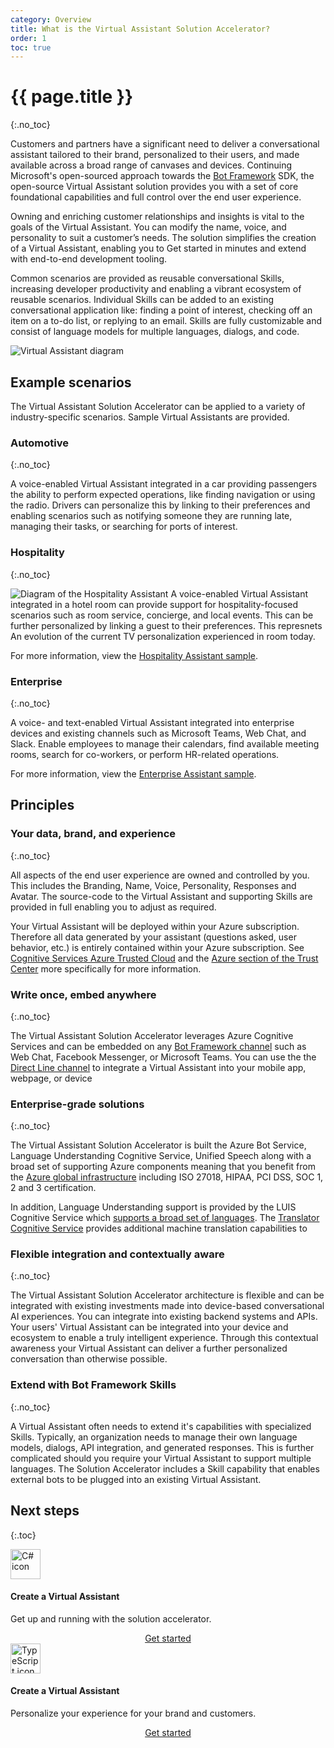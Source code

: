 ```yaml
---
category: Overview
title: What is the Virtual Assistant Solution Accelerator?
order: 1
toc: true
---
```


# {{ page.title }}
{:.no_toc}

Customers and partners have a significant need to deliver a conversational assistant tailored to their brand, personalized to their users, and made available across a broad range of canvases and devices. Continuing Microsoft's open-sourced approach towards the [Bot Framework](http://aka.ms/botframework) SDK, the open-source Virtual Assistant solution provides you with a set of core foundational capabilities and full control over the end user experience.

Owning and enriching customer relationships and insights is vital to the goals of the Virtual Assistant. You can modify the name, voice, and personality to suit a customer’s needs. The solution simplifies the creation of a Virtual Assistant, enabling you to Get started in minutes and extend with end-to-end development tooling.

Common scenarios are provided as reusable conversational Skills, increasing developer productivity and enabling a vibrant ecosystem of reusable scenarios. Individual Skills can be added to an existing conversational application like: finding a point of interest, checking off an item on a to-do list, or replying to an email. Skills are fully customizable and consist of language models for multiple languages, dialogs, and code.

![Virtual Assistant diagram]({{site.baseurl}}/assets/images/virtualassistant-diagram.jpg)

## Example scenarios

The Virtual Assistant Solution Accelerator can be applied to a variety of industry-specific scenarios. Sample Virtual Assistants are provided.

### Automotive
{:.no_toc}

A voice-enabled Virtual Assistant integrated in a car providing passengers the ability to perform expected operations, like finding navigation or using the radio.  Drivers can personalize this by linking to their preferences and enabling scenarios such as notifying someone they are running late, managing their tasks, or searching for ports of interest.

### Hospitality
{:.no_toc}

![Diagram of the Hospitality Assistant]({{site.baseurl}}/assets/images/hospitalitysample-diagram.png)
A voice-enabled Virtual Assistant integrated in a hotel room can provide support for hospitality-focused scenarios such as room service, concierge, and local events. This can be further personalized by linking a guest to their preferences. This represnets An evolution of the current TV personalization experienced in room today.

For more information, view the [Hospitality Assistant sample]({{site.baseurl}}/virtual-assistant/samples/hospitalityassistant.md).

### Enterprise
{:.no_toc}

A voice- and text-enabled Virtual Assistant integrated into enterprise devices and existing channels such as Microsoft Teams, Web Chat, and Slack. Enable employees to manage their calendars, find available meeting rooms, search for co-workers, or perform HR-related operations.

For more information, view the [Enterprise Assistant sample]({{site.baseurl}}/virtual-assistant/samples/enterprisenotifications.md).

## Principles

### Your data, brand, and experience
{:.no_toc}

All aspects of the end user experience are owned and controlled by you. This includes the Branding, Name, Voice, Personality, Responses and Avatar. The source-code to the Virtual Assistant and supporting Skills are provided in full enabling you to adjust as required.

Your Virtual Assistant will be deployed within your Azure subscription. Therefore all data generated by your assistant (questions asked, user behavior, etc.) is entirely contained within your Azure subscription. See [Cognitive Services Azure Trusted Cloud](https://www.microsoft.com/en-us/trustcenter/cloudservices/cognitiveservices) and the [Azure section of the Trust Center](https://www.microsoft.com/en-us/TrustCenter/CloudServices/Azure) more specifically for more information.

### Write once, embed anywhere
{:.no_toc}

The Virtual Assistant Solution Accelerator leverages Azure Cognitive Services and can be embedded on any [Bot Framework channel](https://docs.microsoft.com/en-us/azure/bot-service/bot-service-manage-channels?view=azure-bot-service-4.0) such as Web Chat, Facebook Messenger, or Microsoft Teams. You can use the the [Direct Line channel](https://docs.microsoft.com/en-us/azure/bot-service/bot-service-channel-directline?view=azure-bot-service-4.0) to integrate a Virtual Assistant into your mobile app, webpage, or device

### Enterprise-grade solutions
{:.no_toc}

The Virtual Assistant Solution Accelerator is built the Azure Bot Service, Language Understanding Cognitive Service, Unified Speech along with a broad set of supporting Azure components meaning that you benefit from the [Azure global infrastructure](https://azure.microsoft.com/en-gb/global-infrastructure/) including ISO 27018, HIPAA, PCI DSS, SOC 1, 2 and 3 certification.

In addition, Language Understanding support is provided by the LUIS Cognitive Service which [supports a broad set of languages](https://docs.microsoft.com/en-us/azure/cognitive-services/luis/luis-supported-languages). The [Translator Cognitive Service](https://azure.microsoft.com/en-us/services/cognitive-services/translator-text-api/) provides additional machine translation capabilities to

### Flexible integration and contextually aware
{:.no_toc}

The Virtual Assistant Solution Accelerator architecture is flexible and can be integrated with existing investments made into device-based conversational AI experiences. You can integrate into existing backend systems and APIs. Your users' Virtual Assistant can be integrated into your device and ecosystem to enable a truly intelligent experience. Through this contextual awareness your Virtual Assistant can deliver a further personalized conversation than otherwise possible.

### Extend with Bot Framework Skills
{:.no_toc}

A Virtual Assistant often needs to extend it's capabilities with specialized Skills. Typically, an organization needs to manage their own language models, dialogs, API integration, and generated responses.
This is further complicated should you require your Virtual Assistant to support multiple languages. The Solution Accelerator includes a Skill capability that enables external bots to be plugged into an existing Virtual Assistant.

## Next steps
{:.toc}

<div class="card-deck">
    <div class="card">
        <div class="card-body">
            <img src="{{site.baseurl}}/assets/images/icons/csharp.png" alt="C# icon" width="48px">
            <h4 class="card-title no_toc">Create a Virtual Assistant</h4>
            <p class="card-text">Get up and running with the solution accelerator.</p>
        </div>
        <div class="card-footer" style="display: flex; justify-content: center;">
            <a href="{{site.baseurl}}/tutorials/csharp/create-assistant/1_intro" class="btn btn-primary">Get started</a>
        </div>
    </div>
    <div class="card">
        <div class="card-body">
            <img src="{{site.baseurl}}/assets/images/icons/typescript.png" alt="TypeScript icon" width="48px">
            <h4 class="card-title no_toc">Create a Virtual Assistant</h4>
            <p class="card-text">Personalize your experience for your brand and customers.</p>
        </div>
        <div class="card-footer" style="display: flex; justify-content: center;">
            <a href="{{site.baseurl}}/tutorials/typescript/create-assistant/1_intro" class="btn btn-primary">Get started</a>
        </div>
    </div>
</div>
